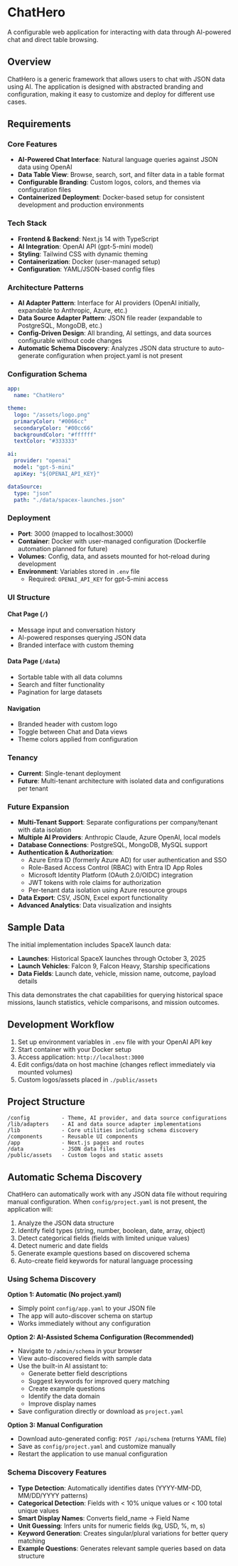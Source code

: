 # ChatHero

A configurable web application for interacting with data through AI-powered chat and direct table browsing.

## Overview

ChatHero is a generic framework that allows users to chat with JSON data using AI. The application is designed with abstracted branding and configuration, making it easy to customize and deploy for different use cases.

## Requirements

### Core Features

- **AI-Powered Chat Interface**: Natural language queries against JSON data using OpenAI
- **Data Table View**: Browse, search, sort, and filter data in a table format
- **Configurable Branding**: Custom logos, colors, and themes via configuration files
- **Containerized Deployment**: Docker-based setup for consistent development and production environments

### Tech Stack

- **Frontend & Backend**: Next.js 14 with TypeScript
- **AI Integration**: OpenAI API (gpt-5-mini model)
- **Styling**: Tailwind CSS with dynamic theming
- **Containerization**: Docker (user-managed setup)
- **Configuration**: YAML/JSON-based config files

### Architecture Patterns

- **AI Adapter Pattern**: Interface for AI providers (OpenAI initially, expandable to Anthropic, Azure, etc.)
- **Data Source Adapter Pattern**: JSON file reader (expandable to PostgreSQL, MongoDB, etc.)
- **Config-Driven Design**: All branding, AI settings, and data sources configurable without code changes
- **Automatic Schema Discovery**: Analyzes JSON data structure to auto-generate configuration when project.yaml is not present

### Configuration Schema

```yaml
app:
  name: "ChatHero"

theme:
  logo: "/assets/logo.png"
  primaryColor: "#0066cc"
  secondaryColor: "#00cc66"
  backgroundColor: "#ffffff"
  textColor: "#333333"

ai:
  provider: "openai"
  model: "gpt-5-mini"
  apiKey: "${OPENAI_API_KEY}"

dataSource:
  type: "json"
  path: "./data/spacex-launches.json"
```

### Deployment

- **Port**: 3000 (mapped to localhost:3000)
- **Container**: Docker with user-managed configuration (Dockerfile automation planned for future)
- **Volumes**: Config, data, and assets mounted for hot-reload during development
- **Environment**: Variables stored in `.env` file
  - Required: `OPENAI_API_KEY` for gpt-5-mini access

### UI Structure

#### Chat Page (`/`)
- Message input and conversation history
- AI-powered responses querying JSON data
- Branded interface with custom theming

#### Data Page (`/data`)
- Sortable table with all data columns
- Search and filter functionality
- Pagination for large datasets

#### Navigation
- Branded header with custom logo
- Toggle between Chat and Data views
- Theme colors applied from configuration

### Tenancy

- **Current**: Single-tenant deployment
- **Future**: Multi-tenant architecture with isolated data and configurations per tenant

### Future Expansion

- **Multi-Tenant Support**: Separate configurations per company/tenant with data isolation
- **Multiple AI Providers**: Anthropic Claude, Azure OpenAI, local models
- **Database Connections**: PostgreSQL, MongoDB, MySQL support
- **Authentication & Authorization**:
  - Azure Entra ID (formerly Azure AD) for user authentication and SSO
  - Role-Based Access Control (RBAC) with Entra ID App Roles
  - Microsoft Identity Platform (OAuth 2.0/OIDC) integration
  - JWT tokens with role claims for authorization
  - Per-tenant data isolation using Azure resource groups
- **Data Export**: CSV, JSON, Excel export functionality
- **Advanced Analytics**: Data visualization and insights

## Sample Data

The initial implementation includes SpaceX launch data:
- **Launches**: Historical SpaceX launches through October 3, 2025
- **Launch Vehicles**: Falcon 9, Falcon Heavy, Starship specifications
- **Data Fields**: Launch date, vehicle, mission name, outcome, payload details

This data demonstrates the chat capabilities for querying historical space missions, launch statistics, vehicle comparisons, and mission outcomes.

## Development Workflow

1. Set up environment variables in `.env` file with your OpenAI API key
2. Start container with your Docker setup
3. Access application: `http://localhost:3000`
4. Edit configs/data on host machine (changes reflect immediately via mounted volumes)
5. Custom logos/assets placed in `./public/assets`

## Project Structure

```
/config          - Theme, AI provider, and data source configurations
/lib/adapters    - AI and data source adapter implementations
/lib             - Core utilities including schema discovery
/components      - Reusable UI components
/app             - Next.js pages and routes
/data            - JSON data files
/public/assets   - Custom logos and static assets
```

## Automatic Schema Discovery

ChatHero can automatically work with any JSON data file without requiring manual configuration. When `config/project.yaml` is not present, the application will:

1. Analyze the JSON data structure
2. Identify field types (string, number, boolean, date, array, object)
3. Detect categorical fields (fields with limited unique values)
4. Detect numeric and date fields
5. Generate example questions based on discovered schema
6. Auto-create field keywords for natural language processing

### Using Schema Discovery

**Option 1: Automatic (No project.yaml)**
- Simply point `config/app.yaml` to your JSON file
- The app will auto-discover schema on startup
- Works immediately without any configuration

**Option 2: AI-Assisted Schema Configuration (Recommended)**
- Navigate to `/admin/schema` in your browser
- View auto-discovered fields with sample data
- Use the built-in AI assistant to:
  - Generate better field descriptions
  - Suggest keywords for improved query matching
  - Create example questions
  - Identify the data domain
  - Improve display names
- Save configuration directly or download as `project.yaml`

**Option 3: Manual Configuration**
- Download auto-generated config: `POST /api/schema` (returns YAML file)
- Save as `config/project.yaml` and customize manually
- Restart the application to use manual configuration

### Schema Discovery Features

- **Type Detection**: Automatically identifies dates (YYYY-MM-DD, MM/DD/YYYY patterns)
- **Categorical Detection**: Fields with < 10% unique values or < 100 total unique values
- **Smart Display Names**: Converts field_name → Field Name
- **Unit Guessing**: Infers units for numeric fields (kg, USD, %, m, s)
- **Keyword Generation**: Creates singular/plural variations for better query matching
- **Example Questions**: Generates relevant sample queries based on data structure
